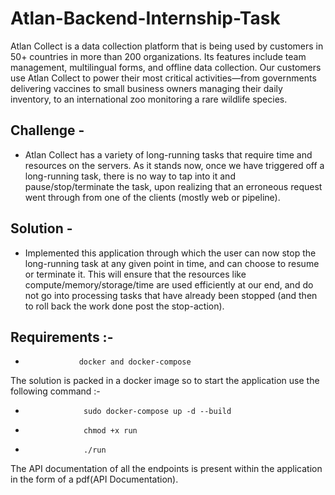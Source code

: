 # Atlan-Backend-Internship-Task

Atlan Collect is a data collection platform that is being used by customers in 50+ countries in more than 200 organizations. Its features include team management, multilingual forms, and offline data collection. Our customers use Atlan Collect to power their most critical activities—from governments delivering vaccines to small business owners managing their daily inventory, to an international zoo monitoring a rare wildlife species.

## Challenge - 
- Atlan Collect has a variety of long-running tasks that require time and resources on the servers. As it stands now, once we have triggered off a long-running task, there is no way to tap into it and pause/stop/terminate the task, upon realizing that an erroneous request went through from one of the clients (mostly web or pipeline).

## Solution -
- Implemented this application through which the user can now stop the long-running task at any given point in time, and can choose to resume or terminate it. This will ensure that the resources like compute/memory/storage/time are used efficiently at our end, and do not go into processing tasks that have already been stopped (and then to roll back the work done post the stop-action).

## Requirements :- 
-                 docker and docker-compose 
              
The solution is packed in a docker image so to start the application use the following command :-
-                  sudo docker-compose up -d --build
-                  chmod +x run
-                  ./run
The API documentation of all the endpoints is present within the application in the form of a pdf(API Documentation).

